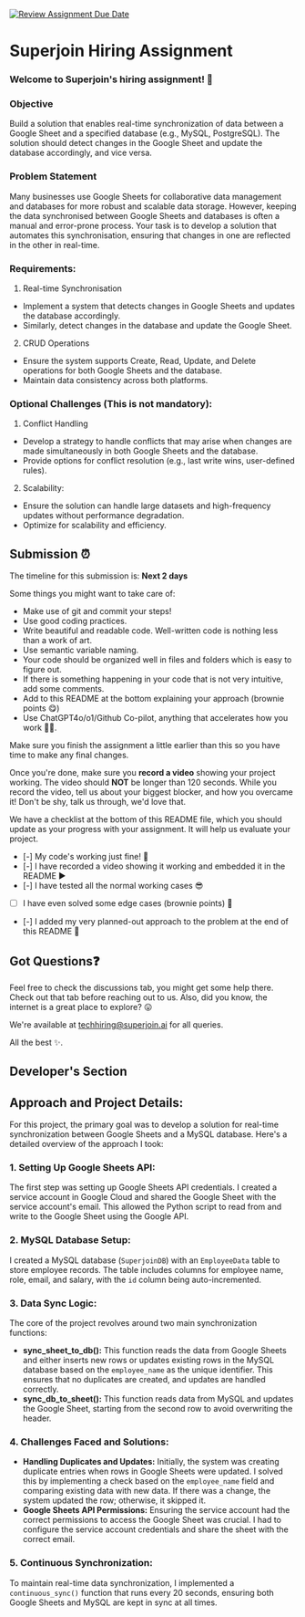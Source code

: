 [![Review Assignment Due Date](https://classroom.github.com/assets/deadline-readme-button-22041afd0340ce965d47ae6ef1cefeee28c7c493a6346c4f15d667ab976d596c.svg)](https://classroom.github.com/a/AHFn7Vbn)
# Superjoin Hiring Assignment

### Welcome to Superjoin's hiring assignment! 🚀

### Objective
Build a solution that enables real-time synchronization of data between a Google Sheet and a specified database (e.g., MySQL, PostgreSQL). The solution should detect changes in the Google Sheet and update the database accordingly, and vice versa.

### Problem Statement
Many businesses use Google Sheets for collaborative data management and databases for more robust and scalable data storage. However, keeping the data synchronised between Google Sheets and databases is often a manual and error-prone process. Your task is to develop a solution that automates this synchronisation, ensuring that changes in one are reflected in the other in real-time.

### Requirements:
1. Real-time Synchronisation
  - Implement a system that detects changes in Google Sheets and updates the database accordingly.
   - Similarly, detect changes in the database and update the Google Sheet.
  2.	CRUD Operations
   - Ensure the system supports Create, Read, Update, and Delete operations for both Google Sheets and the database.
   - Maintain data consistency across both platforms.
   
### Optional Challenges (This is not mandatory):
1. Conflict Handling
- Develop a strategy to handle conflicts that may arise when changes are made simultaneously in both Google Sheets and the database.
- Provide options for conflict resolution (e.g., last write wins, user-defined rules).
    
2. Scalability: 	
- Ensure the solution can handle large datasets and high-frequency updates without performance degradation.
- Optimize for scalability and efficiency.

## Submission ⏰
The timeline for this submission is: **Next 2 days**

Some things you might want to take care of:
- Make use of git and commit your steps!
- Use good coding practices.
- Write beautiful and readable code. Well-written code is nothing less than a work of art.
- Use semantic variable naming.
- Your code should be organized well in files and folders which is easy to figure out.
- If there is something happening in your code that is not very intuitive, add some comments.
- Add to this README at the bottom explaining your approach (brownie points 😋)
- Use ChatGPT4o/o1/Github Co-pilot, anything that accelerates how you work 💪🏽. 

Make sure you finish the assignment a little earlier than this so you have time to make any final changes.

Once you're done, make sure you **record a video** showing your project working. The video should **NOT** be longer than 120 seconds. While you record the video, tell us about your biggest blocker, and how you overcame it! Don't be shy, talk us through, we'd love that.

We have a checklist at the bottom of this README file, which you should update as your progress with your assignment. It will help us evaluate your project.

- [-] My code's working just fine! 🥳
- [-] I have recorded a video showing it working and embedded it in the README ▶️
- [-] I have tested all the normal working cases 😎
- [ ] I have even solved some edge cases (brownie points) 💪
- [-] I added my very planned-out approach to the problem at the end of this README 📜

## Got Questions❓
Feel free to check the discussions tab, you might get some help there. Check out that tab before reaching out to us. Also, did you know, the internet is a great place to explore? 😛

We're available at techhiring@superjoin.ai for all queries. 

All the best ✨.

## Developer's Section
## Approach and Project Details:

For this project, the primary goal was to develop a solution for real-time synchronization between Google Sheets and a MySQL database. Here's a detailed overview of the approach I took:

### 1. Setting Up Google Sheets API:
The first step was setting up Google Sheets API credentials. I created a service account in Google Cloud and shared the Google Sheet with the service account's email. This allowed the Python script to read from and write to the Google Sheet using the Google API.

### 2. MySQL Database Setup:
I created a MySQL database (`SuperjoinDB`) with an `EmployeeData` table to store employee records. The table includes columns for employee name, role, email, and salary, with the `id` column being auto-incremented.

### 3. Data Sync Logic:
The core of the project revolves around two main synchronization functions:
- **sync_sheet_to_db():** This function reads the data from Google Sheets and either inserts new rows or updates existing rows in the MySQL database based on the `employee_name` as the unique identifier. This ensures that no duplicates are created, and updates are handled correctly.
- **sync_db_to_sheet():** This function reads data from MySQL and updates the Google Sheet, starting from the second row to avoid overwriting the header.

### 4. Challenges Faced and Solutions:
- **Handling Duplicates and Updates:** Initially, the system was creating duplicate entries when rows in Google Sheets were updated. I solved this by implementing a check based on the `employee_name` field and comparing existing data with new data. If there was a change, the system updated the row; otherwise, it skipped it.
- **Google Sheets API Permissions:** Ensuring the service account had the correct permissions to access the Google Sheet was crucial. I had to configure the service account credentials and share the sheet with the correct email.

### 5. Continuous Synchronization:
To maintain real-time data synchronization, I implemented a `continuous_sync()` function that runs every 20 seconds, ensuring both Google Sheets and MySQL are kept in sync at all times.

